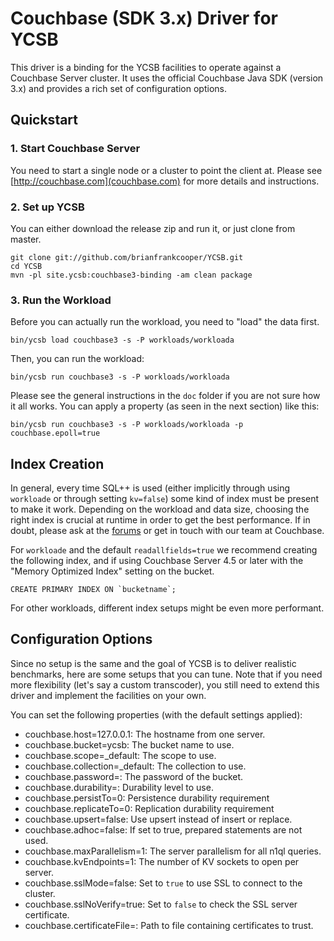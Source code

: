 <!--
Copyright (c) 2015 - 2016 YCSB contributors. All rights reserved.

Licensed under the Apache License, Version 2.0 (the "License"); you
may not use this file except in compliance with the License. You
may obtain a copy of the License at

http://www.apache.org/licenses/LICENSE-2.0

Unless required by applicable law or agreed to in writing, software
distributed under the License is distributed on an "AS IS" BASIS,
WITHOUT WARRANTIES OR CONDITIONS OF ANY KIND, either express or
implied. See the License for the specific language governing
permissions and limitations under the License. See accompanying
LICENSE file.
-->

# Couchbase (SDK 3.x) Driver for YCSB
This driver is a binding for the YCSB facilities to operate against a Couchbase Server cluster. It uses the official
Couchbase Java SDK (version 3.x) and provides a rich set of configuration options.

## Quickstart

### 1. Start Couchbase Server
You need to start a single node or a cluster to point the client at. Please see [http://couchbase.com](couchbase.com)
for more details and instructions.

### 2. Set up YCSB
You can either download the release zip and run it, or just clone from master.

```
git clone git://github.com/brianfrankcooper/YCSB.git
cd YCSB
mvn -pl site.ycsb:couchbase3-binding -am clean package
```

### 3. Run the Workload
Before you can actually run the workload, you need to "load" the data first.

```
bin/ycsb load couchbase3 -s -P workloads/workloada
```

Then, you can run the workload:

```
bin/ycsb run couchbase3 -s -P workloads/workloada
```

Please see the general instructions in the `doc` folder if you are not sure how it all works. You can apply a property
(as seen in the next section) like this:

```
bin/ycsb run couchbase3 -s -P workloads/workloada -p couchbase.epoll=true
```

## Index Creation
In general, every time SQL++ is used (either implicitly through using `workloade` or through setting `kv=false`) some
kind of index must be present to make it work. Depending on the workload and data size, choosing the right index is
crucial at runtime in order to get the best performance. If in doubt, please ask at the
[forums](http://forums.couchbase.com) or get in touch with our team at Couchbase.

For `workloade` and the default `readallfields=true` we recommend creating the following index, and if using Couchbase
Server 4.5 or later with the "Memory Optimized Index" setting on the bucket.

```
CREATE PRIMARY INDEX ON `bucketname`;
```

For other workloads, different index setups might be even more performant.

## Configuration Options
Since no setup is the same and the goal of YCSB is to deliver realistic benchmarks, here are some setups that you can
tune. Note that if you need more flexibility (let's say a custom transcoder), you still need to extend this driver and
implement the facilities on your own.

You can set the following properties (with the default settings applied):

 - couchbase.host=127.0.0.1: The hostname from one server.
 - couchbase.bucket=ycsb: The bucket name to use.
 - couchbase.scope=_default: The scope to use.
 - couchbase.collection=_default: The collection to use.
 - couchbase.password=: The password of the bucket.
 - couchbase.durability=: Durability level to use.
 - couchbase.persistTo=0: Persistence durability requirement
 - couchbase.replicateTo=0: Replication durability requirement
 - couchbase.upsert=false: Use upsert instead of insert or replace.
 - couchbase.adhoc=false: If set to true, prepared statements are not used.
 - couchbase.maxParallelism=1: The server parallelism for all n1ql queries.
 - couchbase.kvEndpoints=1: The number of KV sockets to open per server.
 - couchbase.sslMode=false: Set to ```true``` to use SSL to connect to the cluster.
 - couchbase.sslNoVerify=true: Set to ```false``` to check the SSL server certificate.
 - couchbase.certificateFile=: Path to file containing certificates to trust.
